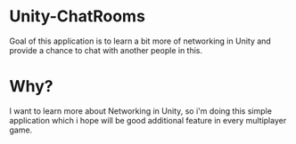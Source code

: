 # Unity-ChatRooms
Goal of this application is to learn a bit more of networking in Unity and provide a chance to chat with another people in this.

# Why?
I want to learn more about Networking in Unity, so i'm doing this simple application which i hope will be good 
additional feature in every multiplayer game.
